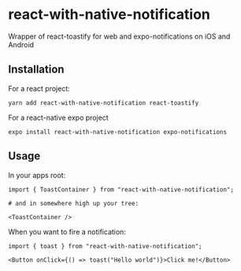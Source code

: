 # react-with-native-notification

Wrapper of react-toastify for web and expo-notifications on iOS and Android

## Installation

For a react project:

`yarn add react-with-native-notification react-toastify`

For a react-native expo project

`expo install react-with-native-notification expo-notifications`

## Usage

In your apps root:

```
import { ToastContainer } from "react-with-native-notification";

# and in somewhere high up your tree:

<ToastContainer />
```

When you want to fire a notification:

```
import { toast } from "react-with-native-notification";

<Button onClick={() => toast("Hello world")}>Click me!</Button>
```
